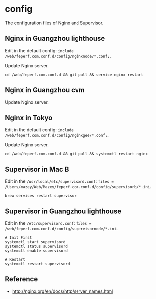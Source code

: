 # config

The configuration files of Nginx and Supervisor.

## Nginx in Guangzhou lighthouse

Edit in the default config: `include /web/feperf.com.conf.d/config/nginxnode/*.conf;`.

Update Nginx server.

```
cd /web/feperf.com.conf.d && git pull && service nginx restart
```

## Nginx in Guangzhou cvm

Update Nginx server.

## Nginx in Tokyo

Edit in the default config: `include /web/feperf.com.conf.d/config/nginxgee/*.conf;`.

Update Nginx server.

```
cd /web/feperf.com.conf.d && git pull && systemctl restart nginx
```

## Supervisor in Mac B

Edit in the `/usr/local/etc/supervisord.conf`: `files = /Users/mazey/Web/Mazey/feperf.com.conf.d/config/supervisorb/*.ini`.

```
brew services restart supervisor
```

## Supervisor in Guangzhou lighthouse

Edit in the `/etc/supervisord.conf`: `files = /web/feperf.com.conf.d/config/supervisornode/*.ini`.

```
# Init First
systemctl start supervisord
systemctl status supervisord
systemctl enable supervisord

# Restart
systemctl restart supervisord
```

## Reference

- http://nginx.org/en/docs/http/server_names.html
